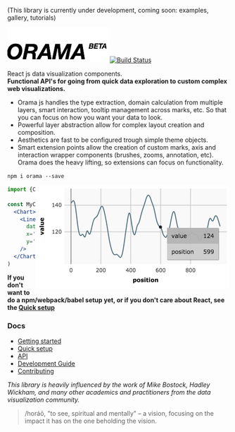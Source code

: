 
(This library is currently under development, coming soon: examples, gallery, tutorials)

![Orama js](/dist/imgs/logo.png)[![Build Status](https://travis-ci.org/kensho/orama.svg)](https://travis-ci.org/kensho/orama)

React js data visualization components.  
**Functional API's for going from quick data exploration to custom complex web visualizations.**

- Orama js handles the type extraction, domain calculation from multiple layers, smart interaction, tooltip management across marks, etc. So that you can focus on how you want your data to look.
- Powerful layer abstraction allow for complex layout creation and composition.
- Aesthetics are fast to be configured trough simple theme objects.
- Smart extension points allow the creation of custom marks, axis and interaction wrapper components (brushes, zooms, annotation, etc). Orama does the heavy lifting, so extensions can focus on functionality.

```
npm i orama --save
```

<img align="right" width="440px" src="dist/imgs/gettingStarted01.png">

```jsx
import {Chart, Lines} from 'orama'

const MyChart = props => (
  <Chart>
    <Lines
      data={props.data}
      x='position'
      y='value'
    />
  </Chart>
)
```
**If you don't want to do a npm/webpack/babel setup yet, or if you don't care about React, see the [Quick setup](docs/quickSetup.md)**

### Docs

- [Getting started](/docs/gettingStarted.md)
- [Quick setup](/docs/quickSetup.md)
- [API](/docs/api.md)
- [Development Guide](/docs/devGuide.md)
- [Contributing](/CONTRIBUTING.md)


*This library is heavily influenced by the work of Mike Bostock, Hadley Wickham, and many other academics and practitioners from the data visualization community.*

> /horáō, "to see, spiritual and mentally" – a vision, focusing on the impact it has on the one beholding the vision.
